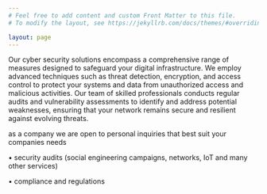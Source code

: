 ```yaml
---
# Feel free to add content and custom Front Matter to this file.
# To modify the layout, see https://jekyllrb.com/docs/themes/#overriding-theme-defaults

layout: page
---
```

Our cyber security solutions encompass a comprehensive range of measures designed to safeguard your digital infrastructure. We employ advanced techniques such as threat detection, encryption, and access control to protect your systems and data from unauthorized access and malicious activities. Our team of skilled professionals conducts regular audits and vulnerability assessments to identify and address potential weaknesses, ensuring that your network remains secure and resilient against evolving threats.

as a company we are open to personal inquiries that best suit your companies needs

• security audits (social engineering campaigns, networks, IoT and many other services)

• compliance and regulations